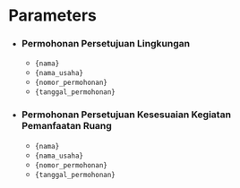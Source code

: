 # Parameters

- ### Permohonan Persetujuan Lingkungan
  - `{nama}`
  - `{nama_usaha}`
  - `{nomor_permohonan}`
  - `{tanggal_permohonan}`

- ### Permohonan Persetujuan Kesesuaian Kegiatan Pemanfaatan Ruang
  - `{nama}`
  - `{nama_usaha}`
  - `{nomor_permohonan}`
  - `{tanggal_permohonan}`